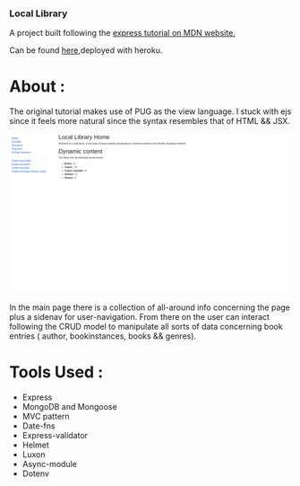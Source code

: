 ### Local Library

A project built following the <a href='https://developer.mozilla.org/en-US/docs/Learn/Server-side/Express_Nodejs/deployment#in_this_module'> express tutorial on MDN website.</a>

Can be found <a href='https://stormy-sea-41422.herokuapp.com/catalog'>here</a>,deployed with heroku.

# About :

The original tutorial makes use of PUG as the view language. I stuck with ejs since it feels more natural since the syntax resembles that of HTML && JSX.

<img src='./assets/mainpage.png' alt='main-page-layout' >

In the main page there is a collection of all-around info concerning the page plus a sidenav for user-navigation. From there on the user can interact following the CRUD model to manipulate all sorts of data concerning book entries ( author, bookinstances, books && genres).

# Tools Used :

<ul>
  <li>Express</li>
  <li>MongoDB and Mongoose</li>
  <li>MVC pattern</li>
  <li>Date-fns</li>
  <li>Express-validator</li>
  <li>Helmet</li>
  <li>Luxon</li>
  <li>Async-module</li>
  <li>Dotenv</li>
<ul>
